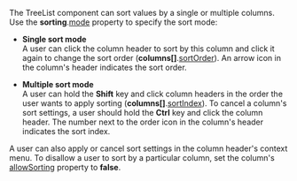 The TreeList component can sort values by a single or multiple columns. Use the **sorting**.[mode](/Documentation/ApiReference/UI_Components/dxTreeList/Configuration/sorting/#mode) property to specify the sort mode:

- **Single sort mode**       
A user can click the column header to sort by this column and click it again to change the sort order (**columns[]**.[sortOrder](/Documentation/ApiReference/UI_Components/dxTreeList/Configuration/columns/#sortOrder)). An arrow icon in the column's header indicates the sort order.

- **Multiple sort mode**         
A user can hold the **Shift** key and click column headers in the order the user wants to apply sorting (**columns[]**.[sortIndex](/Documentation/ApiReference/UI_Components/dxTreeList/Configuration/columns/#sortIndex)). To cancel a column's sort settings, a user should hold the **Ctrl** key and click the column header. The number next to the order icon in the column's header indicates the sort index.

A user can also apply or cancel sort settings in the column header's context menu. To disallow a user to sort by a particular column, set the column's [allowSorting](/Documentation/ApiReference/UI_Components/dxTreeList/Configuration/columns/#allowSorting) property to **false**.
